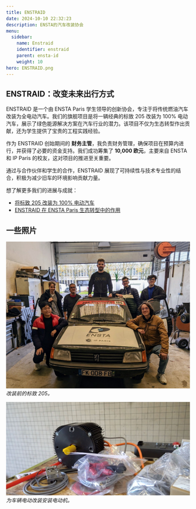 ```yaml
---
title: ENSTRAID
date: 2024-10-10 22:32:23
description: ENSTA的汽车改装协会
menu:
  sidebar:
    name: Enstraid
    identifier: enstraid
    parent: ensta-id
    weight: 10
hero: ENSTRAID.png
---
```


## ENSTRAID：改变未来出行方式

ENSTRAID 是一个由 ENSTA Paris 学生领导的创新协会，专注于将传统燃油汽车改装为全电动汽车。我们的旗舰项目是将一辆经典的标致 205 改装为 100% 电动汽车，展示了绿色能源解决方案在汽车行业的潜力。该项目不仅为生态转型作出贡献，还为学生提供了宝贵的工程实践经验。

作为 ENSTRAID 创始期间的 **财务主管**，我负责财务管理，确保项目在预算内进行，并获得了必要的资金支持。我们成功筹集了 **10,000 欧元**，主要来自 ENSTA 和 IP Paris 的校友，这对项目的推进至关重要。

通过与合作伙伴和学生的合作，ENSTRAID 展现了可持续性与技术专业性的结合，积极为减少旧车的环境影响贡献力量。

想了解更多我们的进展与成就：
- [将标致 205 改装为 100% 电动汽车](https://www.ensta.org/fr/news/retrofit-transformer-une-peugeot-205-thermique-en-vehicule-100-electrique-537)
- [ENSTRAID 在 ENSTA Paris 生态转型中的作用](https://www.ensta-paris.fr/fr/enstraid-transition-ecologique-sur-bonne-voie)

## 一些照片

![改装前的标致 205](peugeot205.jpg)
*改装前的标致 205。*

![ENSTA 学生参与项目](motor.jpg)
*为车辆电动改装安装电动机。*
